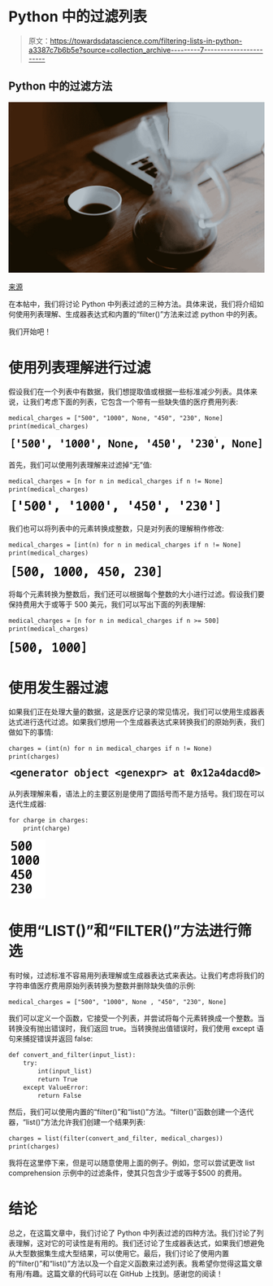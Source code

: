 # Python 中的过滤列表

> 原文：<https://towardsdatascience.com/filtering-lists-in-python-a3387c7b6b5e?source=collection_archive---------7----------------------->

## Python 中的过滤方法

![](img/f56f24d7bddfb86538cf7914a78a26c2.png)

[来源](https://www.pexels.com/photo/clear-glass-pitcher-beside-black-ceramic-teacup-2267855/)

在本帖中，我们将讨论 Python 中列表过滤的三种方法。具体来说，我们将介绍如何使用列表理解、生成器表达式和内置的“filter()”方法来过滤 python 中的列表。

我们开始吧！

# 使用列表理解进行过滤

假设我们在一个列表中有数据，我们想提取值或根据一些标准减少列表。具体来说，让我们考虑下面的列表，它包含一个带有一些缺失值的医疗费用列表:

```
medical_charges = ["500", "1000", None, "450", "230", None]
print(medical_charges)
```

![](img/a2e91ee83ed3f2e671fc856603d71099.png)

首先，我们可以使用列表理解来过滤掉“无”值:

```
medical_charges = [n for n in medical_charges if n != None]
print(medical_charges)
```

![](img/c2dca3c5c0129a427c9a99f964b305e1.png)

我们也可以将列表中的元素转换成整数，只是对列表的理解稍作修改:

```
medical_charges = [int(n) for n in medical_charges if n != None]
print(medical_charges)
```

![](img/5af6f67f87dc81f67f42a73635b02128.png)

将每个元素转换为整数后，我们还可以根据每个整数的大小进行过滤。假设我们要保持费用大于或等于 500 美元，我们可以写出下面的列表理解:

```
medical_charges = [n for n in medical_charges if n >= 500]
print(medical_charges)
```

![](img/803ac7160ae9c543468888a398858a47.png)

# 使用发生器过滤

如果我们正在处理大量的数据，这是医疗记录的常见情况，我们可以使用生成器表达式进行迭代过滤。如果我们想用一个生成器表达式来转换我们的原始列表，我们做如下的事情:

```
charges = (int(n) for n in medical_charges if n != None)
print(charges)
```

![](img/e17b6f1ee5fb69ada2718cc572e928bb.png)

从列表理解来看，语法上的主要区别是使用了圆括号而不是方括号。我们现在可以迭代生成器:

```
for charge in charges:
    print(charge)
```

![](img/5ad623c11f5bf732f46a893f466d1a11.png)

# 使用“LIST()”和“FILTER()”方法进行筛选

有时候，过滤标准不容易用列表理解或生成器表达式来表达。让我们考虑将我们的字符串值医疗费用原始列表转换为整数并删除缺失值的示例:

```
medical_charges = ["500", "1000", None , "450", "230", None]
```

我们可以定义一个函数，它接受一个列表，并尝试将每个元素转换成一个整数。当转换没有抛出错误时，我们返回 true。当转换抛出值错误时，我们使用 except 语句来捕捉错误并返回 false:

```
def convert_and_filter(input_list):
    try:
        int(input_list)
        return True
    except ValueError:
        return False
```

然后，我们可以使用内置的“filter()”和“list()”方法。“filter()”函数创建一个迭代器，“list()”方法允许我们创建一个结果列表:

```
charges = list(filter(convert_and_filter, medical_charges))
print(charges)
```

我将在这里停下来，但是可以随意使用上面的例子。例如，您可以尝试更改 list comprehension 示例中的过滤条件，使其只包含少于或等于$500 的费用。

# 结论

总之，在这篇文章中，我们讨论了 Python 中列表过滤的四种方法。我们讨论了列表理解，这对它的可读性是有用的。我们还讨论了生成器表达式，如果我们想避免从大型数据集生成大型结果，可以使用它。最后，我们讨论了使用内置的“filter()”和“list()”方法以及一个自定义函数来过滤列表。我希望你觉得这篇文章有用/有趣。这篇文章的代码可以在 GitHub 上找到。感谢您的阅读！